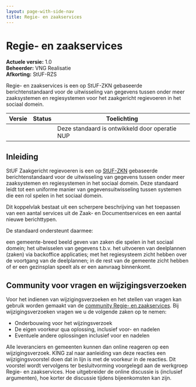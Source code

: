 ```yaml
---
layout: page-with-side-nav
title: Regie- en zaakservices
---
```

# Regie- en zaakservices

**Actuele versie:** 1.0  
**Beheerder:**  VNG Realisatie<br/>
**Afkorting:**  StUF-RZS

Regie- en zaakservices is een op StUF-ZKN gebaseerde berichtenstandaard voor de uitwisseling van gegevens tussen onder meer zaaksystemen en regiesystemen voor het zaakgericht regievoeren in het sociaal domein.
	
| Versie | Status | Toelichting |
| --- | --- | --- |
|   |   | Deze standaard is ontwikkeld door operatie NUP |

## Inleiding

StUF Zaakgericht regievoeren is een op [StUF-ZKN](https://vng-realisatie.github.io/StUF-ZKN/) gebaseerde berichtenstandaard voor de uitwisseling van gegevens tussen onder meer zaaksystemen en regiesystemen in het sociaal domein. Deze standaard leidt tot een uniforme manier van gegevensuitwisseling tussen systemen die een rol spelen in het sociaal domein.

Dit koppelvlak bestaat uit een scherpere beschrijving van het toepassen van een aantal services uit de Zaak- en Documentservices en een aantal nieuwe berichttypen.

De standaard ondersteunt daarmee:

een gemeente-breed beeld geven van zaken die spelen in het sociaal domein;
het uitwisselen van gegevens t.b.v. het uitvoeren van deelplannen (zaken) via backoffice applicaties;
met het regiesysteem zicht hebben over de voortgang van de deelplannen;
in de rest van de gemeente zicht hebben of er een gezinsplan speelt als er een aanvraag binnenkomt.

## Community voor vragen en wijzigingsverzoeken
Voor het indienen van wijzigingsverzoeken en het stellen van vragen kan gebruik worden gemaakt van de [community Regie- en zaakservices](https://github.com/VNG-Realisatie/StUF-Standaarden/labels/Koppelvlak%20-%20RZS). Bij wijzigingsverzoeken vragen we u de volgende zaken op te nemen:

* Onderbouwing voor het wijzingsverzoek
* De eigen voorkeur qua oplossing, inclusief voor- en nadelen
* Eventuele andere oplossingen inclusief voor en nadelen

Alle leveranciers en gemeenten kunnen dan online reageren op een wijzigingsverzoek. KING zal naar aanleiding van deze reacties een wijzigingsvoorstel doen dat in lijn is met de voorkeur in de reacties. Dit voorstel wordt vervolgens ter besluitvorming voorgelegd aan de werkgroep Regie- en zaakservices. Hoe uitgebreider de online discussie is (inclusief argumenten), hoe korter de discussie tijdens bijeenkomsten kan zijn.
